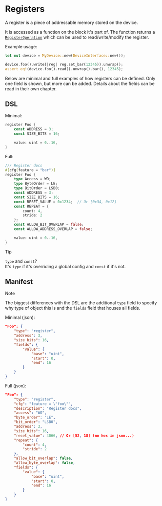# Registers

A register is a piece of addressable memory stored on the device.

It is accessed as a function on the block it's part of. The function returns a [`RegisterOperation`](https://docs.rs/device-driver/latest/device_driver/struct.RegisterOperation.html) which can be used to read/write/modify the register.

Example usage:
```rust
let mut device = MyDevice::new(DeviceInterface::new());

device.foo().write(|reg| reg.set_bar(12345)).unwrap();
assert_eq!(device.foo().read().unwrap().bar(), 12345);
```

Below are minimal and full examples of how registers can be defined.
Only one field is shown, but more can be added. Details about the fields can be read in their own chapter.

## DSL

Minimal:
```rust
register Foo {
    const ADDRESS = 3;
    const SIZE_BITS = 16;

    value: uint = 0..16,
}
```

Full:
```rust
/// Register docs
#[cfg(feature = "bar")]
register Foo {
    type Access = WO;
    type ByteOrder = LE;
    type BitOrder = LSB0;
    const ADDRESS = 3;
    const SIZE_BITS = 16;
    const RESET_VALUE = 0x1234;  // Or [0x34, 0x12]
    const REPEAT = {
        count: 4,
        stride: 2
    };
    const ALLOW_BIT_OVERLAP = false;
    const ALLOW_ADDRESS_OVERLAP = false;

    value: uint = 0..16,
}
```

> [!TIP]
> `type` and `const`?  
> It's `type` if it's overriding a global config and `const` if it's not.

## Manifest

> [!NOTE]
> The biggest differences with the DSL are the additional `type` field to specify why type of object this is and the `fields` field that houses all fields.

Minimal (json):
```json
"Foo": {
    "type": "register",
    "address": 3,
    "size_bits": 16,
    "fields": {
        "value": {
            "base": "uint",
            "start": 0,
            "end": 16
        }
    }
}
```

Full (json):
```json
"Foo": {
    "type": "register",
    "cfg": "feature = \"foo\"",
    "description": "Register docs",
    "access": "WO",
    "byte_order": "LE",
    "bit_order": "LSB0",
    "address": 3,
    "size_bits": 16,
    "reset_value": 4066, // Or [52, 18] (no hex in json...)
    "repeat": {
        "count": 4,
        "stride": 2
    },
    "allow_bit_overlap": false,
    "allow_byte_overlap": false,
    "fields": {
        "value": {
            "base": "uint",
            "start": 0,
            "end": 16
        }
    }
}
```
